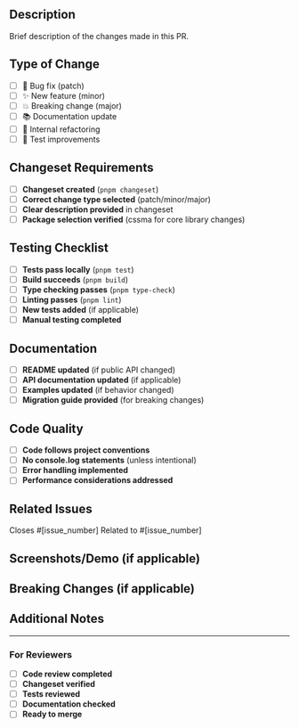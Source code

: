 ## Description
Brief description of the changes made in this PR.

## Type of Change
- [ ] 🐛 Bug fix (patch)
- [ ] ✨ New feature (minor)
- [ ] 💥 Breaking change (major)
- [ ] 📚 Documentation update
- [ ] 🔧 Internal refactoring
- [ ] 🧪 Test improvements

## Changeset Requirements
- [ ] **Changeset created** (`pnpm changeset`)
- [ ] **Correct change type selected** (patch/minor/major)
- [ ] **Clear description provided** in changeset
- [ ] **Package selection verified** (cssma for core library changes)

## Testing Checklist
- [ ] **Tests pass locally** (`pnpm test`)
- [ ] **Build succeeds** (`pnpm build`)
- [ ] **Type checking passes** (`pnpm type-check`)
- [ ] **Linting passes** (`pnpm lint`)
- [ ] **New tests added** (if applicable)
- [ ] **Manual testing completed**

## Documentation
- [ ] **README updated** (if public API changed)
- [ ] **API documentation updated** (if applicable)
- [ ] **Examples updated** (if behavior changed)
- [ ] **Migration guide provided** (for breaking changes)

## Code Quality
- [ ] **Code follows project conventions**
- [ ] **No console.log statements** (unless intentional)
- [ ] **Error handling implemented**
- [ ] **Performance considerations addressed**

## Related Issues
Closes #[issue_number]
Related to #[issue_number]

## Screenshots/Demo (if applicable)
<!-- Add screenshots or demo GIFs for UI changes -->

## Breaking Changes (if applicable)
<!-- Describe any breaking changes and migration steps -->

## Additional Notes
<!-- Any additional information for reviewers -->

---

### For Reviewers
- [ ] **Code review completed**
- [ ] **Changeset verified**
- [ ] **Tests reviewed**
- [ ] **Documentation checked**
- [ ] **Ready to merge** 